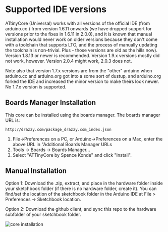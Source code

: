 # Supported IDE versions

ATtinyCore (Universal) works with all versions of the official IDE (from arduino.cc ) from version 1.6.11 onwards (we have dropped support for versions prior to the fixes in 1.6.11 in 2.0.0), and it is known that manual installation would never work on older versions because they don't come with a toolchain that supports LTO, and the process of manually updating the toolchain is non-trivial. Plus - those versions are old as the hills now). Version 1.8.13 or newer is recommended. Version 1.9.x versions mostly did not work, however.  Version 2.0.4 might work, 2.0.3 does not.

Note also that version 1.7.x versions are from the "other" arduino when arduino.cc and arduino.org got into a some sort of dustup, and arduino.org forked the IDE and increased the minor version to make theirs look newer. No 1.7.x version is supported.

## Boards Manager Installation

This core can be installed using the boards manager. The boards manager URL is:

`http://drazzy.com/package_drazzy.com_index.json`

1. File->Preferences on a PC, or Arduino->Preferences on a Mac, enter the above URL in "Additional Boards Manager URLs
2. Tools -> Boards -> Boards Manager...
3. Select "ATTinyCore by Spence Konde" and click "Install".

## Manual Installation

Option 1: Download the .zip, extract, and place in the hardware folder inside your sketchbook folder (if there is no hardware folder, create it). You can find/set the location of the sketchbook folder in the Arduino IDE at File > Preferences -> Sketchbook location.

Option 2: Download the github client, and sync this repo to the hardware subfolder of your sketchbook folder.


![core installation](http://drazzy.com/e/img/coreinstall.jpg "You want it to look like this")
